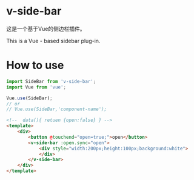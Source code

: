 # v-side-bar

这是一个基于Vue的侧边栏插件。

This is a Vue - based sidebar plug-in.

# How to use

```js
import SideBar from 'v-side-bar';
import Vue from 'vue';

Vue.use(SideBar);
// or
// Vue.use(SideBar,'component-name');
```


```html
<!--  data(){ retuen {open:false} } -->
<template>
    <div>
        <button @touchend="open=true;">open</button>
        <v-side-bar :open.sync="open">
            <div style="width:200px;height:100px;background:white">
            </div>
        </v-side-bar>
    </div>
</template>
```